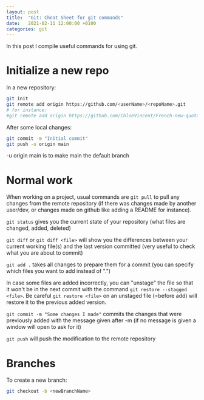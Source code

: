 ```yaml
---
layout: post
title:  "Git: Cheat Sheet for git commands"
date:   2021-02-11 12:00:00 +0100
categories: git
---
```


In this post I compile useful commands for using git.

# Initialize a new repo

In a new repository: 
```sh
git init
git remote add origin https://github.com/<userName>/<repoName>.git
# for instance: 
#git remote add origin https://github.com/ChloeVincent/French-new-quotatives.git
```
After some local changes: 
```sh
git commit -m "Initial commit"
git push -u origin main
```
-u origin main is to make main the default branch

# Normal work

When working on a project, usual commands are `git pull` to pull any changes from the remote repository (if there was changes made by another user/dev, or changes made on github like adding a README for instance).

`git status` gives you the current state of your repository (what files are changed, added, deleted)

`git diff` or `git diff <file>` will show you the differences between your current working file(s) and the last version committed (very useful to check what you are about to commit)

`git add .` takes all changes to prepare them for a commit (you can specify which files you want to add instead of ".")

In case some files are added incorrectly, you can "unstage" the file so that it won't be in the next commit with the command `git restore --stagged <file>`. Be careful `git restore <file>` on an unstaged file (=before add) will restore it to the previous added version.

`git commit -m "Some changes I made"` commits the changes that were previously added with the message given after -m (if no message is given a window will open to ask for it) 

`git push` will push the modification to the remote repository

# Branches
To create a new branch: 
```sh
git checkout -b <newBranchName>
```
